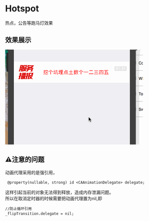 # Hotspot
热点，公告等跑马灯效果

## 效果展示

![img](https://github.com/zhuzhuxingtianxia/Hotspot/blob/master/videoed.gif)

## ⚠️注意的问题

动画代理采用的是强引用，
```
 @property(nullable, strong) id <CAAnimationDelegate> delegate;
 ```
 这样引起当前的对象无法得到释放，造成内存泄漏问题。</br>
 所以在取消定时器的时候需要把动画代理置为nil,即
 ```
 //防止循环引用
 _flipTransition.delegate = nil;
```
